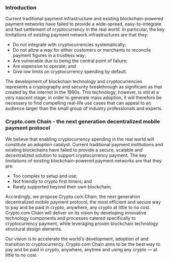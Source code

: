 ### Introduction

Current traditional payment infrastructure and existing blockchain-powered payment networks have failed to provide a wide-spread, easy-to-integrate and fast settlement of cryptocurrency in the real world. In particular, the key limitations of existing payment network infrastructures are that they:

- Do not integrate with cryptocurrencies systematically;
- Do not allow a way for either customers or merchants to reconcile payment figures in a trustless way;
- Are vulnerable due to being the central point of failure;
- Are expensive to operate; and
- Give low limits on cryptocurrency spending by default.

The development of blockchain technology and cryptocurrencies represents a cryptography and security breakthrough as significant as that created by the internet in the 1990s. This technology, however, is still at a very nascent stage; in order to generate mass adoption, it will therefore be necessary to find compelling real-life use cases that can appeal to an audience larger than the small group of industry professionals and experts.

### Crypto.com Chain - the next generation decentralized mobile payment protocol

We believe that enabling cryptocurrency spending in the real world will constitute an adoption catalyst. Current traditional payment institutions and existing blockchains have failed to provide a secure, scalable and decentralized solution to support cryptocurrency payment. The key limitations of existing blockchain-powered payment networks are that they are:

- Too complex to setup and use;
- Not friendly to crypto first timers; and
- Rarely supported beyond their own blockchain;

Accordingly, we propose Crypto.com Chain, the next generation decentralized mobile payment protocol, the most efficient and secure way to pay and be paid in crypto, anywhere, any crypto at little to no cost. Crypto.com Chain will deliver on its vision by developing innovative technology components and processes catered specifically to cryptocurrency payment, while leveraging proven blockchain technology structural design elements.

Our vision is to accelerate the world's development, adoption of and transition to cryptocurrency. Crypto.com Chain aims to be the best way to pay and be paid in crypto, anywhere, anytime and using any crypto — at little to no cost.
